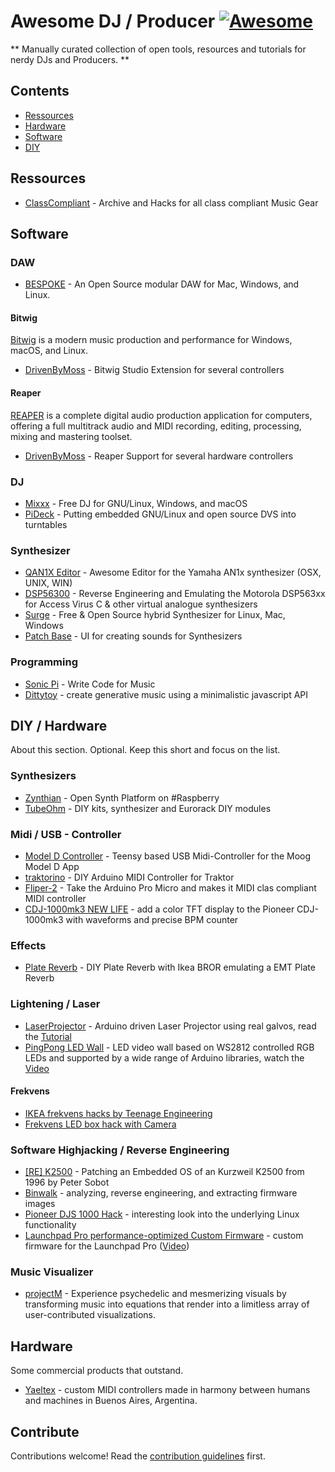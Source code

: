 # Awesome DJ / Producer [![Awesome](https://awesome.re/badge.svg)](https://awesome.re)

** Manually curated collection of open tools, resources and tutorials for nerdy DJs and Producers. **


## Contents
- [Ressources](#Ressources)
- [Hardware](#hardware)
- [Software](#software)
- [DIY](#DIY)


## Ressources

- [ClassCompliant](https://classcompliant.com) - Archive and Hacks for all class compliant Music Gear

## Software

### DAW

- [BESPOKE](https://www.bespokesynth.com/) - An Open Source modular DAW for Mac, Windows, and Linux.

#### Bitwig
[Bitwig](https://www.bitwig.com/) is a modern music production and performance for Windows, macOS, and Linux.

- [DrivenByMoss](http://mossgrabers.de/Software/Bitwig/Bitwig.html) - Bitwig Studio Extension for several controllers

#### Reaper
[REAPER](https://www.reaper.fm/) is a complete digital audio production application for computers, offering a full multitrack audio and MIDI recording, editing, processing, mixing and mastering toolset.

- [DrivenByMoss](http://mossgrabers.de/Software/Reaper/Reaper.html) - Reaper Support for several hardware controllers


### DJ

- [Mixxx](https://github.com/mixxxdj/mixxx) - Free DJ for GNU/Linux, Windows, and macOS
- [PiDeck](https://pideck.com/) - Putting embedded GNU/Linux and open source DVS into turntables

### Synthesizer

- [QAN1X Editor](https://github.com/thefinalcutbg/QAN1xEditor) - Awesome Editor for the Yamaha AN1x synthesizer (OSX, UNIX, WIN)
- [DSP56300](https://dsp56300.wordpress.com/) - Reverse Engineering and Emulating the Motorola DSP563xx for Access Virus C & other virtual analogue synthesizers
- [Surge](https://surge-synthesizer.github.io/) - Free & Open Source hybrid Synthesizer for Linux, Mac, Windows
- [Patch Base](https://coffeeshopped.com/patch-base) - UI for creating sounds for Synthesizers

### Programming

- [Sonic Pi](https://github.com/sonic-pi-net/sonic-pi) - Write Code for Music
- [Dittytoy](https://dittytoy.net/syntax) - create generative music using a minimalistic javascript API


## DIY / Hardware

About this section. Optional. Keep this short and focus on the list.

### Synthesizers
- [Zynthian](https://zynthian.org/) - Open Synth Platform on #Raspberry
- [TubeOhm](https://www.tubeohm.com/page.html) - DIY kits, synthesizer and Eurorack DIY modules

### Midi / USB - Controller

- [Model D Controller](https://github.com/maasijam/model_d_controller) - Teensy based USB Midi-Controller for the Moog Model D App
- [traktorino](https://github.com/silveirago/traktorino) - DIY Arduino MIDI Controller for Traktor
- [Fliper-2](https://github.com/silveirago/Fliper-2) - Take the Arduino Pro Micro and makes it MIDI clas compliant MIDI controller
- [CDJ-1000mk3 NEW LIFE](https://www.youtube.com/watch?v=mzPkP1C88oQ) - add a color TFT display to the Pioneer CDJ-1000mk3 with waveforms and precise BPM counter

### Effects

- [Plate Reverb](https://www.youtube.com/watch?v=CZWAntOnrx4) - DIY Plate Reverb with Ikea BROR emulating a EMT Plate Reverb

### Lightening / Laser

- [LaserProjector](https://github.com/DeltaFlo/LaserProjector) - Arduino driven Laser Projector using real galvos, read the [Tutorial](https://www.instructables.com/Arduino-Laser-Show-With-Real-Galvos/)
- [PingPong LED Wall](https://github.com/bitluni/PingPongLEDMatrix) - LED video wall based on WS2812 controlled RGB LEDs and supported by a wide range of Arduino libraries, watch the [Video](https://www.youtube.com/watch?v=fz2QAV9z_o8)

#### Frekvens
- [IKEA frekvens hacks by Teenage Engineering](https://teenage.engineering/designs/frekvens-hacks)
- [Frekvens LED box hack with Camera](http://spritesmods.com/?art=frekvens)

### Software Highjacking / Reverse Engineering

- [[RE] K2500](http://blog.petersobot.com/patching-the-k2500) - Patching an Embedded OS of an Kurzweil K2500 from 1996 by Peter Sobot
- [Binwalk](https://github.com/ReFirmLabs/binwalk) - analyzing, reverse engineering, and extracting firmware images
- [Pioneer DJS 1000 Hack](https://www.reddit.com/r/DJs/comments/cb4oom/a_twitter_user_hacks_pioneer_gear_interesting/) - interesting look into the underlying Linux functionality
- [Launchpad Pro performance-optimized Custom Firmware](https://github.com/mat1jaczyyy/lpp-performance-cfw/) - custom firmware for the Launchpad Pro ([Video](https://www.youtube.com/watch?v=6RfCKHeGWe0))

### Music Visualizer

- [projectM](https://github.com/projectM-visualizer/projectm) - Experience psychedelic and mesmerizing visuals by transforming music into equations that render into a limitless array of user-contributed visualizations.

## Hardware

Some commercial products that outstand.

- [Yaeltex](https://yaeltex.com/) - custom MIDI controllers made in harmony between humans and machines in Buenos Aires, Argentina.

## Contribute

Contributions welcome! Read the [contribution guidelines](contributing.md) first.
